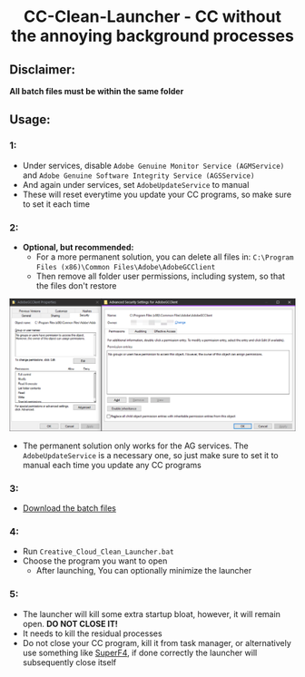<h1 align="center">CC-Clean-Launcher - CC without the annoying background processes</h1>

## **Disclaimer:**
**All batch files must be within the same folder**

## Usage:

### 1:
- Under services, disable `Adobe Genuine Monitor Service (AGMService)` and `Adobe Genuine Software Integrity Service (AGSService)`
- And again under services, set `AdobeUpdateService` to manual 
- These will reset everytime you update your CC programs, so make sure to set it each time

### 2: 
- **Optional, but recommended:**
  * For a more permanent solution, you can delete all files in: `C:\Program Files (x86)\Common Files\Adobe\AdobeGCClient` 
  * Then remove all folder user permissions, including system, so that the files don't restore
<p align="center">

  <img src="Screenshots/Permissions.png" />

</p>


  * The permanent solution only works for the AG services. The `AdobeUpdateService` is a necessary one, so just make sure to set it to manual each time you update any CC programs

<!-- ### 2:

- Make a backup folder for the following file (you could also rename them, although I prefer to have the backups centralized in a folder with specified path names as their folder paths)
- Go to: "C:\Program Files\Adobe\Adobe Creative Cloud Experience"

 - Cut CCLibrary.exe and paste it into your backup folder -->

### 3:

- [Download the batch files](https://github.com/brian6932/CC-Clean-Launcher/archive/refs/heads/main.zip)

### 4:

- Run `Creative_Cloud_Clean_Launcher.bat`
- Choose the program you want to open
  * After launching, You can optionally minimize the launcher

### 5:
- The launcher will kill some extra startup bloat, however, it will remain open. **DO NOT CLOSE IT!**
- It needs to kill the residual processes
- Do not close your CC program, kill it from task manager, or alternatively use something like [SuperF4](https://stefansundin.github.io/superf4/), if done correctly the launcher will subsequently close itself
